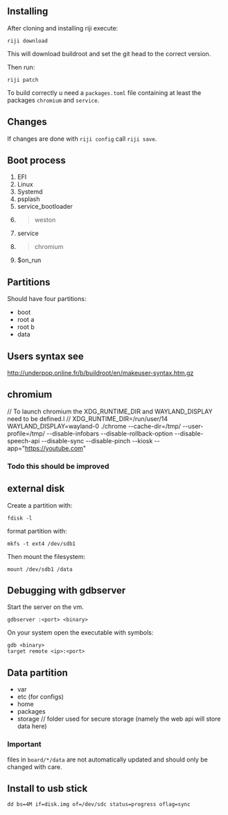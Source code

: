 ## Installing

After cloning and installing riji execute:
```
riji download
```
This will download buildroot and set the git head to the
correct version.

Then run:
```
riji patch
```

To build correctly u need a `packages.toml` file containing at least the packages
`chromium` and `service`.

## Changes

If changes are done with `riji config` call `riji save`.

## Boot process

1. EFI
2. Linux
3. Systemd
4. psplash
5. service_bootloader
6. > weston
7. service
8. > chromium
9. $on_run

## Partitions

Should have four partitions:

- boot
- root a
- root b
- data

## Users syntax see
http://underpop.online.fr/b/buildroot/en/makeuser-syntax.htm.gz

## chromium
// To launch chromium the XDG_RUNTIME_DIR and WAYLAND_DISPLAY need to be defined.l
// XDG_RUNTIME_DIR=/run/user/14 WAYLAND_DISPLAY=wayland-0 ./chrome --cache-dir=/tmp/ --user-profile=/tmp/ --disable-infobars --disable-rollback-option --disable-speech-api --disable-sync --disable-pinch --kiosk --app="https://youtube.com"

### Todo this should be improved

## external disk
Create a partition with:
```
fdisk -l
```
format partition with:
```
mkfs -t ext4 /dev/sdb1
```
Then mount the filesystem:
```
mount /dev/sdb1 /data
```

## Debugging with gdbserver
Start the server on the vm.
```
gdbserver :<port> <binary>
```
On your system open the executable with symbols:
```
gdb <binary>
target remote <ip>:<port>
```

## Data partition
- var
- etc (for configs)
- home
- packages
- storage
  // folder used for secure storage (namely the web api will store data here)

### Important
files in `board/*/data` are not automatically updated and should only be changed with care.

## Install to usb stick
```
dd bs=4M if=disk.img of=/dev/sdc status=progress oflag=sync
```